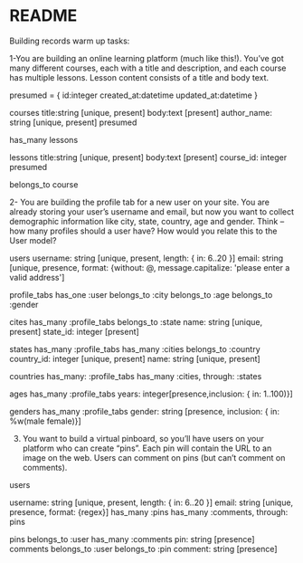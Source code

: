 # README

Building records warm up tasks:

1-You are building an online learning platform (much like this!). You’ve got many different courses, each with a title and description, and each course has multiple lessons. Lesson content consists of a title and body text.



presumed = {  id:integer
  created_at:datetime
  updated_at:datetime
}



courses
  title:string [unique, present]
  body:text [present]
  author_name: string [unique, present]
  presumed

has_many lessons

lessons
  title:string [unique, present]
  body:text [present]
  course_id: integer 
  presumed

belongs_to course


2- You are building the profile tab for a new user on your site. You are already storing your user’s username and email, but now you want to collect demographic information like city, state, country, age and gender. Think – how many profiles should a user have? How would you relate this to the User model?



users 
  username: string [unique, present, length: { in: 6..20 }]
  email: string [unique, presence, format: {without: @, message.capitalize: 'please enter a valid address']

profile_tabs
  has_one :user
  belongs_to :city
  belongs_to :age
  belongs_to :gender


cites
  has_many :profile_tabs
  belongs_to :state
  name: string [unique, present]
  state_id: integer [present]

states
  has_many :profile_tabs
  has_many :cities
  belongs_to :country
  country_id: integer [unique, present]
  name: string [unique, present]

countries
 has_many: :profile_tabs
 has_many :cities, through: :states

ages
  has_many :profile_tabs
  years: integer[presence,inclusion: { in: 1..100)}]
  
  
genders
 has_many :profile_tabs
 gender: string [presence, inclusion: { in: %w(male female)}]


 
3. You want to build a virtual pinboard, so you’ll have users on your platform who can create “pins”. Each pin will contain the URL to an image on the web. Users can comment on pins (but can’t comment on comments).


users

 username: string [unique, present, length: { in: 6..20 }]
 email: string [unique, presence, format: {regex}]
 has_many :pins
 has_many :comments, through: pins

pins
  belongs_to :user
  has_many :comments
  pin: string [presence]
comments
  belongs_to :user
  belongs_to :pin
  comment: string [presence]
  

